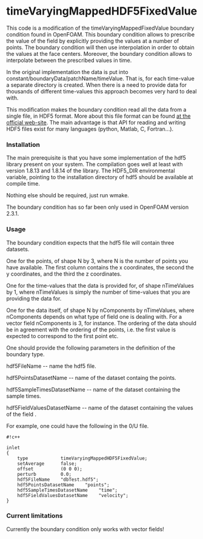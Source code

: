 # timeVaryingMappedHDF5FixedValue #

This code is a modification of the timeVaryingMappedFixedValue boundary condition found in OpenFOAM.
This boundary condition allows to prescribe the value of the field by explicitly providing the values at a number of points.
The boundary condition will then use interpolation in order to obtain the values at the face centers.
Moreover, the boundary condition allows to interpolate between the prescribed values in time.

In the original implementation the data is put into constant/boundaryData/patchName/timeValue.
That is, for each time-value a separate directory is created.
When there is a need to provide data for thousands of different time-values this approach becomes very hard to deal with.

This modification makes the boundary condition read all the data from a single file, in HDF5 format.
More about this file format can be found [at the official web-site](https://www.hdfgroup.org/HDF5/).
The main advantage is that API for reading and writing HDF5 files exist for many languages (python, Matlab, C, Fortran...).

### Installation ###

The main prerequisite is that you have some implementation of the hdf5 library present on your system. 
The compilation goes well at least with version 1.8.13 and 1.8.14 of the library.
The HDF5_DIR environmental variable, pointing to the installation directory of hdf5 should be available at compile time.

Nothing else should be required, just run wmake.

The boundary condition has so far been only used in OpenFOAM version 2.3.1.

### Usage ###
The boundary condition expects that the hdf5 file will contain three datasets.

One for the points, of shape N by 3, where N is the number of points you have available.
The first column contains the x coordinates, the second the y coordinates, and the third the z coordinates.

One for the time-values that the data is provided for, of shape nTimeValues by 1, where nTimeValues is simply the number of time-values that you are providing the data for.

One for the data itself, of shape N by nComponents by nTimeValues, where nComponents depends on what type of field one is dealing with.
For a vector field nComponents is 3, for instance.
The ordering of the data should be in agreement with the ordering of the points, i.e. the first value is expected to correspond to the first point etc.

One should provide the following parameters in the definition of the boundary type.

hdf5FileName -- name the hdf5 file.

hdf5PointsDatasetName -- name of the dataset containg the points.

hdf5SampleTimesDatasetName -- name of the dataset containing the sample times.

hdf5FieldValuesDatasetName -- name of the dataset containing the values of the field .

For example, one could have the following in the 0/U file.


```
#!c++

inlet
{
    type            timeVaryingMappedHDF5FixedValue;
    setAverage      false;
    offset          (0 0 0);
    perturb         0.0;
    hdf5FileName    "dbTest.hdf5";
    hdf5PointsDatasetName    "points";
    hdf5SampleTimesDatasetName    "time";
    hdf5FieldValuesDatasetName    "velocity";
}
```

### Current limitations ###
Currently the boundary condition only works with vector fields!